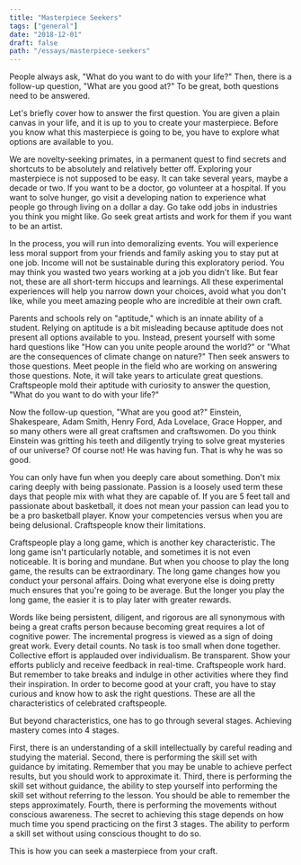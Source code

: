 ```yaml
---
title: "Masterpiece Seekers"
tags: ["general"]
date: "2018-12-01"
draft: false
path: "/essays/masterpiece-seekers"
---
```


People always ask, "What do you want to do with your life?" Then, there is a follow-up question, "What are you good at?" To be great, both questions need to be answered.

Let's briefly cover how to answer the first question. You are given a plain canvas in your life, and it is up to you to create your masterpiece. Before you know what this masterpiece is going to be, you have to explore what options are available to you.

We are novelty-seeking primates, in a permanent quest to find secrets and shortcuts to be absolutely and relatively better off. Exploring your masterpiece is not supposed to be easy. It can take several years, maybe a decade or two. If you want to be a doctor, go volunteer at a hospital. If you want to solve hunger, go visit a developing nation to experience what people go through living on a dollar a day. Go take odd jobs in industries you think you might like. Go seek great artists and work for them if you want to be an artist.

In the process, you will run into demoralizing events. You will experience less moral support from your friends and family asking you to stay put at one job. Income will not be sustainable during this exploratory period. You may think you wasted two years working at a job you didn't like. But fear not, these are all short-term hiccups and learnings. All these experimental experiences will help you narrow down your choices, avoid what you don't like, while you meet amazing people who are incredible at their own craft.

Parents and schools rely on "aptitude," which is an innate ability of a student. Relying on aptitude is a bit misleading because aptitude does not present all options available to you. Instead, present yourself with some hard questions like "How can you unite people around the world?" or "What are the consequences of climate change on nature?" Then seek answers to those questions. Meet people in the field who are working on answering those questions. Note, it will take years to articulate great questions. Craftspeople mold their aptitude with curiosity to answer the question, "What do you want to do with your life?"

Now the follow-up question, "What are you good at?" Einstein, Shakespeare, Adam Smith, Henry Ford, Ada Lovelace, Grace Hopper, and so many others were all great craftsmen and craftswomen. Do you think Einstein was gritting his teeth and diligently trying to solve great mysteries of our universe? Of course not! He was having fun. That is why he was so good.

You can only have fun when you deeply care about something. Don't mix caring deeply with being passionate. Passion is a loosely used term these days that people mix with what they are capable of. If you are 5 feet tall and passionate about basketball, it does not mean your passion can lead you to be a pro basketball player. Know your competencies versus when you are being delusional. Craftspeople know their limitations.

Craftspeople play a long game, which is another key characteristic. The long game isn't particularly notable, and sometimes it is not even noticeable. It is boring and mundane. But when you choose to play the long game, the results can be extraordinary. The long game changes how you conduct your personal affairs. Doing what everyone else is doing pretty much ensures that you're going to be average. But the longer you play the long game, the easier it is to play later with greater rewards.

Words like being persistent, diligent, and rigorous are all synonymous with being a great crafts person because becoming great requires a lot of cognitive power. The incremental progress is viewed as a sign of doing great work. Every detail counts. No task is too small when done together. Collective effort is applauded over individualism. Be transparent. Show your efforts publicly and receive feedback in real-time. Craftspeople work hard. But remember to take breaks and indulge in other activities where they find their inspiration. In order to become good at your craft, you have to stay curious and know how to ask the right questions. These are all the characteristics of celebrated craftspeople.

But beyond characteristics, one has to go through several stages. Achieving mastery comes into 4 stages.

First, there is an understanding of a skill intellectually by careful reading and studying the material. Second, there is performing the skill set with guidance by imitating. Remember that you may be unable to achieve perfect results, but you should work to approximate it. Third, there is performing the skill set without guidance, the ability to step yourself into performing the skill set without referring to the lesson. You should be able to remember the steps approximately. Fourth, there is performing the movements without conscious awareness. The secret to achieving this stage depends on how much time you spend practicing on the first 3 stages. The ability to perform a skill set without using conscious thought to do so.

This is how you can seek a masterpiece from your craft.
